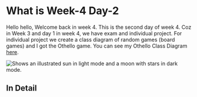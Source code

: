 # What is Week-4 Day-2
Hello hello, Welcome back in week 4. This is the second day of week 4. Coz in Week 3 and day 1 in week 4, we have exam and individual project. For individual project we create a class diagram of random games (board games) and I got the Othello game. You can see my Othello Class Diagram [here](IndividualProject/ClassDiagram/class_diagram_othello.pdf).

<picture>
  <source media="(prefers-color-scheme: dark)" srcset="https://user-images.githubusercontent.com/25423296/163456776-7f95b81a-f1ed-45f7-b7ab-8fa810d529fa.png">
  <source media="(prefers-color-scheme: light)" srcset="https://user-images.githubusercontent.com/25423296/163456779-a8556205-d0a5-45e2-ac17-42d089e3c3f8.png">
  <img alt="Shows an illustrated sun in light mode and a moon with stars in dark mode." src="https://user-images.githubusercontent.com/25423296/163456779-a8556205-d0a5-45e2-ac17-42d089e3c3f8.png">
</picture>

## In Detail

